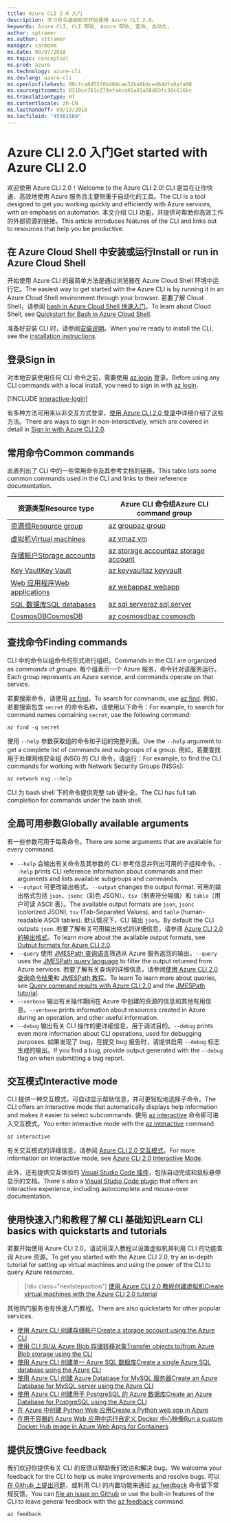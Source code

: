 ```yaml
---
title: Azure CLI 2.0 入门
description: 学习命令基础知识开始使用 Azure CLI 2.0。
keywords: Azure CLI, CLI 帮助, Azure 帮助, 查询, 自动化,
author: sptramer
ms.author: sttramer
manager: carmonm
ms.date: 09/07/2018
ms.topic: conceptual
ms.prod: azure
ms.technology: azure-cli
ms.devlang: azure-cli
ms.openlocfilehash: 00cfca8d55f0b404cae32ba9b4ce464dfa8afa08
ms.sourcegitcommit: 8318ce761c279afa4cd45a81a58d83fc38c616bc
ms.translationtype: HT
ms.contentlocale: zh-CN
ms.lasthandoff: 09/13/2018
ms.locfileid: "45561569"
---
```

# <a name="get-started-with-azure-cli-20"></a><span data-ttu-id="898ed-104">Azure CLI 2.0 入门</span><span class="sxs-lookup"><span data-stu-id="898ed-104">Get started with Azure CLI 2.0</span></span>

<span data-ttu-id="898ed-105">欢迎使用 Azure CLI 2.0！</span><span class="sxs-lookup"><span data-stu-id="898ed-105">Welcome to the Azure CLI 2.0!</span></span> <span data-ttu-id="898ed-106">CLI 是旨在让你快速、高效地使用 Azure 服务且主要侧重于自动化的工具。</span><span class="sxs-lookup"><span data-stu-id="898ed-106">The CLI is a tool designed to get you working quickly and efficiently with Azure services, with an emphasis on automation.</span></span> <span data-ttu-id="898ed-107">本文介绍 CLI 功能，并提供可帮助你高效工作的外部资源的链接。</span><span class="sxs-lookup"><span data-stu-id="898ed-107">This article introduces features of the CLI and links out to resources that help you be productive.</span></span>

## <a name="install-or-run-in-azure-cloud-shell"></a><span data-ttu-id="898ed-108">在 Azure Cloud Shell 中安装或运行</span><span class="sxs-lookup"><span data-stu-id="898ed-108">Install or run in Azure Cloud Shell</span></span>

<span data-ttu-id="898ed-109">开始使用 Azure CLI 的最简单方法是通过浏览器在 Azure Cloud Shell 环境中运行它。</span><span class="sxs-lookup"><span data-stu-id="898ed-109">The easiest way to get started with the Azure CLI is by running it in an Azure Cloud Shell environment through your browser.</span></span> <span data-ttu-id="898ed-110">若要了解 Cloud Shell，请参阅 [bash in Azure Cloud Shell 快速入门](/azure/cloud-shell/quickstart)。</span><span class="sxs-lookup"><span data-stu-id="898ed-110">To learn about Cloud Shell, see  [Quickstart for Bash in Azure Cloud Shell](/azure/cloud-shell/quickstart).</span></span>

<span data-ttu-id="898ed-111">准备好安装 CLI 时，请参阅[安装说明](install-azure-cli.md)。</span><span class="sxs-lookup"><span data-stu-id="898ed-111">When you're ready to install the CLI, see the [installation instructions](install-azure-cli.md).</span></span>

## <a name="sign-in"></a><span data-ttu-id="898ed-112">登录</span><span class="sxs-lookup"><span data-stu-id="898ed-112">Sign in</span></span>

<span data-ttu-id="898ed-113">对本地安装使用任何 CLI 命令之前，需要使用 [az login](/cli/azure/reference-index#az-login) 登录。</span><span class="sxs-lookup"><span data-stu-id="898ed-113">Before using any CLI commands with a local install, you need to sign in with [az login](/cli/azure/reference-index#az-login).</span></span>

[!INCLUDE [interactive-login](includes/interactive-login.md)]

<span data-ttu-id="898ed-114">有多种方法可用来以非交互方式登录，[使用 Azure CLI 2.0 登录](authenticate-azure-cli.md)中详细介绍了这些方法。</span><span class="sxs-lookup"><span data-stu-id="898ed-114">There are ways to sign in non-interactively, which are covered in detail in [Sign in with Azure CLI 2.0](authenticate-azure-cli.md).</span></span>

## <a name="common-commands"></a><span data-ttu-id="898ed-115">常用命令</span><span class="sxs-lookup"><span data-stu-id="898ed-115">Common commands</span></span>

<span data-ttu-id="898ed-116">此表列出了 CLI 中的一些常用命令及其参考文档的链接。</span><span class="sxs-lookup"><span data-stu-id="898ed-116">This table lists some common commands used in the CLI and links to their reference documentation.</span></span>

| <span data-ttu-id="898ed-117">资源类型</span><span class="sxs-lookup"><span data-stu-id="898ed-117">Resource type</span></span> | <span data-ttu-id="898ed-118">Azure CLI 命令组</span><span class="sxs-lookup"><span data-stu-id="898ed-118">Azure CLI command group</span></span> |
|---------------|-------------------------|
| [<span data-ttu-id="898ed-119">资源组</span><span class="sxs-lookup"><span data-stu-id="898ed-119">Resource group</span></span>](/azure/azure-resource-manager/resource-group-overview) | [<span data-ttu-id="898ed-120">az group</span><span class="sxs-lookup"><span data-stu-id="898ed-120">az group</span></span>](/cli/azure/group) |
| [<span data-ttu-id="898ed-121">虚拟机</span><span class="sxs-lookup"><span data-stu-id="898ed-121">Virtual machines</span></span>](/azure/virtual-machines) | [<span data-ttu-id="898ed-122">az vm</span><span class="sxs-lookup"><span data-stu-id="898ed-122">az vm</span></span>](/cli/azure/vm) |
| [<span data-ttu-id="898ed-123">存储帐户</span><span class="sxs-lookup"><span data-stu-id="898ed-123">Storage accounts</span></span>](/azure/storage/common/storage-introduction) | [<span data-ttu-id="898ed-124">az storage account</span><span class="sxs-lookup"><span data-stu-id="898ed-124">az storage account</span></span>](/cli/azure/storage/account) |
| [<span data-ttu-id="898ed-125">Key Vault</span><span class="sxs-lookup"><span data-stu-id="898ed-125">Key Vault</span></span>](/azure/key-vault/key-vault-whatis) | [<span data-ttu-id="898ed-126">az keyvault</span><span class="sxs-lookup"><span data-stu-id="898ed-126">az keyvault</span></span>](/cli/azure/keyvault) |
| [<span data-ttu-id="898ed-127">Web 应用程序</span><span class="sxs-lookup"><span data-stu-id="898ed-127">Web applications</span></span>](/azure/app-service) | [<span data-ttu-id="898ed-128">az webapp</span><span class="sxs-lookup"><span data-stu-id="898ed-128">az webapp</span></span>](/cli/azure/webapp) |
| [<span data-ttu-id="898ed-129">SQL 数据库</span><span class="sxs-lookup"><span data-stu-id="898ed-129">SQL databases</span></span>](/azure/sql-database) | [<span data-ttu-id="898ed-130">az sql server</span><span class="sxs-lookup"><span data-stu-id="898ed-130">az sql server</span></span>](/cli/azure/sql/server) |
| [<span data-ttu-id="898ed-131">CosmosDB</span><span class="sxs-lookup"><span data-stu-id="898ed-131">CosmosDB</span></span>](/azure/cosmos-db) | [<span data-ttu-id="898ed-132">az cosmosdb</span><span class="sxs-lookup"><span data-stu-id="898ed-132">az cosmosdb</span></span>](/cli/azure/cosmosdb) |

## <a name="finding-commands"></a><span data-ttu-id="898ed-133">查找命令</span><span class="sxs-lookup"><span data-stu-id="898ed-133">Finding commands</span></span>

<span data-ttu-id="898ed-134">CLI 中的命令以组命令的形式进行组织。</span><span class="sxs-lookup"><span data-stu-id="898ed-134">Commands in the CLI are organized as _commands_ of _groups_.</span></span> <span data-ttu-id="898ed-135">每个组表示一个 Azure 服务，命令针对该服务运行。</span><span class="sxs-lookup"><span data-stu-id="898ed-135">Each group represents an Azure service, and commands operate on that service.</span></span>

<span data-ttu-id="898ed-136">若要搜索命令，请使用 [az find](/cli/azure/reference-index#az-find)。</span><span class="sxs-lookup"><span data-stu-id="898ed-136">To search for commands, use [az find](/cli/azure/reference-index#az-find).</span></span> <span data-ttu-id="898ed-137">例如，若要搜索包含 `secret` 的命令名称，请使用以下命令：</span><span class="sxs-lookup"><span data-stu-id="898ed-137">For example, to search for command names containing `secret`, use the following command:</span></span>

```azurecli-interactive
az find -q secret
```

<span data-ttu-id="898ed-138">使用 `--help` 参数获取组的命令和子组的完整列表。</span><span class="sxs-lookup"><span data-stu-id="898ed-138">Use the `--help` argument to get a complete list of commands and subgroups of a group.</span></span> <span data-ttu-id="898ed-139">例如，若要查找用于处理网络安全组 (NSG) 的 CLI 命令，请运行：</span><span class="sxs-lookup"><span data-stu-id="898ed-139">For example, to find the CLI commands for working with Network Security Groups (NSGs):</span></span>

```azurecli-interactive
az network nsg --help
```

<span data-ttu-id="898ed-140">CLI 为 bash shell 下的命令提供完整 tab 键补全。</span><span class="sxs-lookup"><span data-stu-id="898ed-140">The CLI has full tab completion for commands under the bash shell.</span></span>

## <a name="globally-available-arguments"></a><span data-ttu-id="898ed-141">全局可用参数</span><span class="sxs-lookup"><span data-stu-id="898ed-141">Globally available arguments</span></span>

<span data-ttu-id="898ed-142">有一些参数可用于每条命令。</span><span class="sxs-lookup"><span data-stu-id="898ed-142">There are some arguments that are available for every command.</span></span>

* <span data-ttu-id="898ed-143">`--help` 会输出有关命令及其参数的 CLI 参考信息并列出可用的子组和命令。</span><span class="sxs-lookup"><span data-stu-id="898ed-143">`--help` prints CLI reference information about commands and their arguments and lists available subgroups and commands.</span></span>
* <span data-ttu-id="898ed-144">`--output` 可更改输出格式。</span><span class="sxs-lookup"><span data-stu-id="898ed-144">`--output` changes the output format.</span></span> <span data-ttu-id="898ed-145">可用的输出格式包括 `json`、`jsonc`（彩色 JSON）、`tsv`（制表符分隔值）和 `table`（用户可读 ASCII 表）。</span><span class="sxs-lookup"><span data-stu-id="898ed-145">The available output formats are `json`, `jsonc` (colorized JSON), `tsv` (Tab-Separated Values), and `table` (human-readable ASCII tables).</span></span> <span data-ttu-id="898ed-146">默认情况下，CLI 输出 `json`。</span><span class="sxs-lookup"><span data-stu-id="898ed-146">By default the CLI outputs `json`.</span></span> <span data-ttu-id="898ed-147">若要了解有关可用输出格式的详细信息，请参阅 [Azure CLI 2.0 的输出格式](format-output-azure-cli.md)。</span><span class="sxs-lookup"><span data-stu-id="898ed-147">To learn more about the available output formats, see [Output formats for Azure CLI 2.0](format-output-azure-cli.md).</span></span>
* <span data-ttu-id="898ed-148">`--query` 使用 [JMESPath 查询语言](http://jmespath.org/)筛选从 Azure 服务返回的输出。</span><span class="sxs-lookup"><span data-stu-id="898ed-148">`--query` uses the [JMESPath query language](http://jmespath.org/) to filter the output returned from Azure services.</span></span> <span data-ttu-id="898ed-149">若要了解有关查询的详细信息，请参阅[使用 Azure CLI 2.0 查询命令结果](query-azure-cli.md)和 [JMESPath 教程](http://jmespath.org/tutorial.html)。</span><span class="sxs-lookup"><span data-stu-id="898ed-149">To learn To learn more about queries, see [Query command results with Azure CLI 2.0](query-azure-cli.md) and the [JMESPath tutorial](http://jmespath.org/tutorial.html).</span></span>
* <span data-ttu-id="898ed-150">`--verbose` 输出有关操作期间在 Azure 中创建的资源的信息和其他有用信息。</span><span class="sxs-lookup"><span data-stu-id="898ed-150">`--verbose` prints information about resources created in Azure during an operation, and other useful information.</span></span>
* <span data-ttu-id="898ed-151">`--debug` 输出有关 CLI 操作的更详细信息，用于调试目的。</span><span class="sxs-lookup"><span data-stu-id="898ed-151">`--debug` prints even more information about CLI operations, used for debugging purposes.</span></span> <span data-ttu-id="898ed-152">如果发现了 bug，在提交 bug 报告时，请提供启用 `--debug` 标志生成的输出。</span><span class="sxs-lookup"><span data-stu-id="898ed-152">If you find a bug, provide output generated with the `--debug` flag on when submitting a bug report.</span></span>

## <a name="interactive-mode"></a><span data-ttu-id="898ed-153">交互模式</span><span class="sxs-lookup"><span data-stu-id="898ed-153">Interactive mode</span></span>

<span data-ttu-id="898ed-154">CLI 提供一种交互模式，可自动显示帮助信息，并可更轻松地选择子命令。</span><span class="sxs-lookup"><span data-stu-id="898ed-154">The CLI offers an interactive mode that automatically displays help information and makes it easier to select subcommands.</span></span> <span data-ttu-id="898ed-155">使用 [az interactive](/cli/azure/reference-index#az-interactive) 命令即可进入交互模式。</span><span class="sxs-lookup"><span data-stu-id="898ed-155">You enter interactive mode with the [az interactive](/cli/azure/reference-index#az-interactive) command.</span></span>

```azurecli-interactive
az interactive
```

<span data-ttu-id="898ed-156">有关交互模式的详细信息，请参阅 [Azure CLI 2.0 交互模式](interactive-azure-cli.md)。</span><span class="sxs-lookup"><span data-stu-id="898ed-156">For more information on interactive mode, see [Azure CLI 2.0 Interactive Mode](interactive-azure-cli.md).</span></span>

<span data-ttu-id="898ed-157">此外，还有提供交互体验的 [Visual Studio Code 插件](https://marketplace.visualstudio.com/items?itemName=ms-vscode.azurecli)，包括自动完成和鼠标悬停显示的文档。</span><span class="sxs-lookup"><span data-stu-id="898ed-157">There's also a [Visual Studio Code plugin](https://marketplace.visualstudio.com/items?itemName=ms-vscode.azurecli) that offers an interactive experience, including autocomplete and mouse-over documentation.</span></span>

## <a name="learn-cli-basics-with-quickstarts-and-tutorials"></a><span data-ttu-id="898ed-158">使用快速入门和教程了解 CLI 基础知识</span><span class="sxs-lookup"><span data-stu-id="898ed-158">Learn CLI basics with quickstarts and tutorials</span></span>

<span data-ttu-id="898ed-159">若要开始使用 Azure CLI 2.0，请试用深入教程以设置虚拟机并利用 CLI 的功能查询 Azure 资源。</span><span class="sxs-lookup"><span data-stu-id="898ed-159">To get you started with the Azure CLI 2.0, try an in-depth tutorial for setting up virtual machines and using the power of the CLI to query Azure resources.</span></span>

> [!div class="nextstepaction"]
> [<span data-ttu-id="898ed-160">使用 Azure CLI 2.0 教程创建虚拟机</span><span class="sxs-lookup"><span data-stu-id="898ed-160">Create virtual machines with the Azure CLI 2.0 tutorial</span></span>](azure-cli-vm-tutorial.yml)

<span data-ttu-id="898ed-161">其他热门服务也有快速入门教程。</span><span class="sxs-lookup"><span data-stu-id="898ed-161">There are also quickstarts for other popular services.</span></span>

* [<span data-ttu-id="898ed-162">使用 Azure CLI 创建存储帐户</span><span class="sxs-lookup"><span data-stu-id="898ed-162">Create a storage account using the Azure CLI</span></span>](/azure/storage/common/storage-quickstart-create-storage-account-cli)
* [<span data-ttu-id="898ed-163">使用 CLI 向/从 Azure Blob 存储转移对象</span><span class="sxs-lookup"><span data-stu-id="898ed-163">Transfer objects to/from Azure Blob storage using the CLI</span></span>](/azure/storage/blobs/storage-quickstart-blobs-cli)
* [<span data-ttu-id="898ed-164">使用 Azure CLI 创建单一 Azure SQL 数据库</span><span class="sxs-lookup"><span data-stu-id="898ed-164">Create a single Azure SQL database using the Azure CLI</span></span>](/azure/sql-database/sql-database-get-started-cli)
* [<span data-ttu-id="898ed-165">使用 Azure CLI 创建 Azure Database for MySQL 服务器</span><span class="sxs-lookup"><span data-stu-id="898ed-165">Create an Azure Database for MySQL server using the Azure CLI</span></span>](/azure/mysql/quickstart-create-mysql-server-database-using-azure-cli)
* [<span data-ttu-id="898ed-166">使用 Azure CLI 创建用于 PostgreSQL 的 Azure 数据库</span><span class="sxs-lookup"><span data-stu-id="898ed-166">Create an Azure Database for PostgreSQL using the Azure CLI</span></span>](/azure/postgresql/quickstart-create-server-database-azure-cli)
* [<span data-ttu-id="898ed-167">在 Azure 中创建 Python Web 应用</span><span class="sxs-lookup"><span data-stu-id="898ed-167">Create a Python web app in Azure</span></span>](/azure/app-service/app-service-web-get-started-python)
* [<span data-ttu-id="898ed-168">在用于容器的 Azure Web 应用中运行自定义 Docker 中心映像</span><span class="sxs-lookup"><span data-stu-id="898ed-168">Run a custom Docker Hub image in Azure Web Apps for Containers</span></span>](/azure/app-service/containers/quickstart-custom-docker-image)

## <a name="give-feedback"></a><span data-ttu-id="898ed-169">提供反馈</span><span class="sxs-lookup"><span data-stu-id="898ed-169">Give feedback</span></span>

<span data-ttu-id="898ed-170">我们欢迎你提供有关 CLI 的反馈以帮助我们改进和解决 bug。</span><span class="sxs-lookup"><span data-stu-id="898ed-170">We welcome your feedback for the CLI to help us make improvements and resolve bugs.</span></span> <span data-ttu-id="898ed-171">可以[在 Github 上提出问题](https://github.com/azure/azure-cli/issues)，或利用 CLI 的内置功能来通过 [az feedback](/cli/azure/reference-index#az-feedback) 命令留下常规反馈。</span><span class="sxs-lookup"><span data-stu-id="898ed-171">You can [file an issue on Github](https://github.com/azure/azure-cli/issues) or use the built-in features of the CLI to leave general feedback with the [az feedback](/cli/azure/reference-index#az-feedback) command.</span></span>

```azurecli-interactive
az feedback
```
